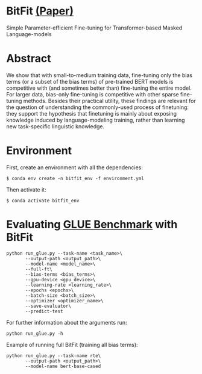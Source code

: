 # BitFit [(Paper)](https://arxiv.org/abs/2106.10199)
Simple Parameter-efficient Fine-tuning for Transformer-based Masked Language-models

# Abstract
We show that with small-to-medium training data, fine-tuning only the bias terms (or a subset of the bias terms) of pre-trained BERT models is competitive with (and sometimes better than) fine-tuning the entire model. For larger data, bias-only fine-tuning is competitive with other sparse fine-tuning methods.
Besides their practical utility, these findings are relevant for the question of understanding the commonly-used process of finetuning: they support the hypothesis that finetuning is mainly about exposing knowledge induced by language-modeling training, rather than learning new task-specific linguistic knowledge. 

# Environment 
First, create an environment with all the dependencies:
```
$ conda env create -n bitfit_env -f environment.yml
```
Then activate it:
```
$ conda activate bitfit_env
```

# Evaluating [GLUE Benchmark](https://arxiv.org/abs/1804.07461) with BitFit

```
python run_glue.py --task-name <task_name>\
       --output-path <output_path>\
       --model-name <model_name>\
       --full-ft\
       --bias-terms <bias_terms>\
       --gpu-device <gpu_device>\
       --learning-rate <learning_rate>\
       --epochs <epochs>\
       --batch-size <batch_size>\
       --optimizer <optimizer_name>\
       --save-evaluator\
       --predict-test
```
For further information about the arguments run:
```
python run_glue.py -h
```

Example of running full BitFit (training all bias terms):
```
python run_glue.py --task-name rte\
       --output-path <output_path>\
       --model-name bert-base-cased
```
